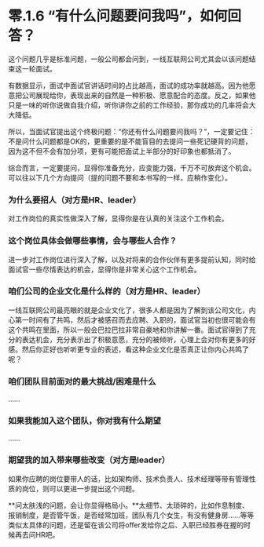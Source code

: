 # 零.1.6 “有什么问题要问我吗”，如何回答？

这个问题几乎是标准问题，一般公司都会问到，一线互联网公司尤其会以该问题结束这一轮面试。

有数据显示，面试中面试官讲话时间的占比越高，面试的成功率就越高。因为他愿意把公司展现给你，表现出来的自然是一种积极、愿意配合的态度。反之，如果他只是一味的听你说做自我介绍，听你讲你之前的工作经验，那你成功的几率将会大大降低。

所以，当面试官提出这个终极问题：“你还有什么问题要问我吗？”，一定要记住：不是问什么问题都是OK的，更重要的是不能盲目的去提问一些死记硬背的问题，因为这不但不会有加分项，更有可能把面试上半部分的好印象也都抵消了。

综合而言，一定要提问，显得你准备充分，应变能力强，千万不可放弃这个机会。可以往以下几个方向提问（提的问题不要和本书写的一样，应稍作变化）。

### **为什么要招人（对方是HR、leader）**

对工作岗位的真实性做深入了解，显得你是在认真的关注这个工作机会。

### 这个岗位具体会做哪些事情，会与哪些人合作？

进一步对工作岗位进行深入了解，以及对将来的合作伙伴有更多提前认知，同时给面试官一些尽情表达的机会，显得你是非常关心这个工作机会。

### **咱们公司的企业文化是什么样的（对方是HR、leader）**

一线互联网公司最亮眼的就是企业文化了，很多人都是因为了解到该公司文化，内心第一时间有了共鸣，然后才被感召而去应聘、入职的，面试官当初也很可能会有这个共鸣在里面，所以一般会巴拉巴拉非常自豪地和你讲解一番。面试官得到了充分的表达机会，充分表示出了积极意愿，充分的被倾听，心理上会对你有更多的好感。然后你正好也听听更专业的表述，看这种企业文化是否真正让你内心共鸣了呢？

### 咱们团队目前面对的最大挑战/困难是什么

……

### 如果我能加入这个团队，你对我有什么期望

……

### 期望我的加入带来哪些改变（对方是leader）

如果你应聘的岗位要带人的话，比如架构师、技术负责人、技术经理等带有管理性质的岗位，则可以更进一步提出这个问题。

**问太肤浅的问题，会让你显得格局小。**太细节、太琐碎的，比如作息制度、报销制度，是否管午饭，是否经常加班，团队有几个女生，有没有健身房……等等类似太具体的问题，还是留在该公司将offer发给你之后、入职已经胜券在握的时候再去问HR吧。

### 

